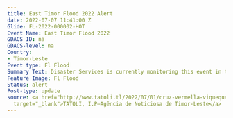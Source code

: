 ```yaml
---
title: East Timor Flood 2022 Alert
date: 2022-07-07 11:41:00 Z
Glide: FL-2022-000002-HOT
Event Name: East Timor Flood 2022
GDACS ID: na
GDACS-level: na
Country:
- Timor-Leste
Event type: Fl Flood
Summary Text: Disaster Services is currently monitoring this event in the Pacific.
Feature Image: Fl Flood
Status: alert
Post-type: update
source: <a href="http://www.tatoli.tl/2022/07/01/cruz-vermella-viqueque-apoia-emerjensia-vitima-inundasaun-iha-viqueque-vila/"
  target="_blank">TATOLI, I.P—Agência de Noticiosa de Timor-Leste</a>
---
```


